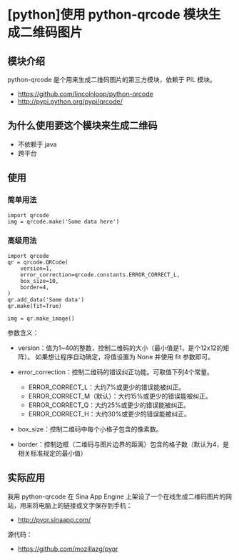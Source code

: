 # [python]使用 python-qrcode 模块生成二维码图片


## 模块介绍

python-qrcode 是个用来生成二维码图片的第三方模块，依赖于 PIL 模块。

* <https://github.com/lincolnloop/python-qrcode>
* <http://pypi.python.org/pypi/qrcode/>


## 为什么使用要这个模块来生成二维码

* 不依赖于 java
* 跨平台


## 使用

### 简单用法

    import qrcode
    img = qrcode.make('Some data here')

### 高级用法

    import qrcode
    qr = qrcode.QRCode(
        version=1,
        error_correction=qrcode.constants.ERROR_CORRECT_L,
        box_size=10,
        border=4,
    )
    qr.add_data('Some data')
    qr.make(fit=True)

    img = qr.make_image()

参数含义：

* version：值为1~40的整数，控制二维码的大小（最小值是1，是个12x12的矩阵）。            如果想让程序自动确定，将值设置为 None 并使用 fit 参数即可。

* error_correction：控制二维码的错误纠正功能。可取值下列4个常量。
  * ERROR\_CORRECT\_L：大约7%或更少的错误能被纠正。
  * ERROR\_CORRECT\_M（默认）：大约15%或更少的错误能被纠正。
  * ERROR\_CORRECT\_Q：大约25%或更少的错误能被纠正。
  * ERROR\_CORRECT\_H：大约30%或更少的错误能被纠正。

* box_size：控制二维码中每个小格子包含的像素数。
* border：控制边框（二维码与图片边界的距离）包含的格子数（默认为4，是相关标准规定的最小值）


## 实际应用

我用 python-qrcode 在 Sina App Engine 上架设了一个在线生成二维码图片的网站，用来将电脑上的链接或文字保存到手机：

* <http://pyqr.sinaapp.com/>

源代码：

* <https://github.com/mozillazg/pyqr>


